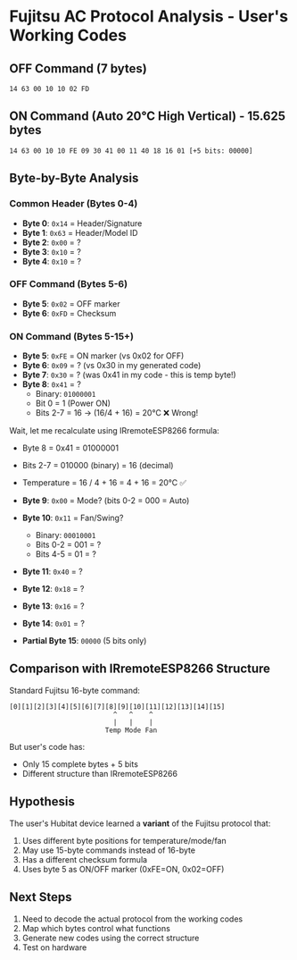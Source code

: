 # Fujitsu AC Protocol Analysis - User's Working Codes

## OFF Command (7 bytes)
```
14 63 00 10 10 02 FD
```

## ON Command (Auto 20°C High Vertical) - 15.625 bytes
```
14 63 00 10 10 FE 09 30 41 00 11 40 18 16 01 [+5 bits: 00000]
```

## Byte-by-Byte Analysis

### Common Header (Bytes 0-4)
- **Byte 0**: `0x14` = Header/Signature
- **Byte 1**: `0x63` = Header/Model ID
- **Byte 2**: `0x00` = ?
- **Byte 3**: `0x10` = ?
- **Byte 4**: `0x10` = ?

### OFF Command (Bytes 5-6)
- **Byte 5**: `0x02` = OFF marker
- **Byte 6**: `0xFD` = Checksum

### ON Command (Bytes 5-15+)
- **Byte 5**: `0xFE` = ON marker (vs 0x02 for OFF)
- **Byte 6**: `0x09` = ? (vs 0x30 in my generated code)
- **Byte 7**: `0x30` = ? (was 0x41 in my code - this is temp byte!)
- **Byte 8**: `0x41` = ?
  - Binary: `01000001`
  - Bit 0 = 1 (Power ON)
  - Bits 2-7 = 16 → (16/4 + 16) = 20°C ❌ Wrong!

Wait, let me recalculate using IRremoteESP8266 formula:
- Byte 8 = 0x41 = 01000001
- Bits 2-7 = 010000 (binary) = 16 (decimal)
- Temperature = 16 / 4 + 16 = 4 + 16 = 20°C ✅

- **Byte 9**: `0x00` = Mode? (bits 0-2 = 000 = Auto)
- **Byte 10**: `0x11` = Fan/Swing?
  - Binary: `00010001`
  - Bits 0-2 = 001 = ?
  - Bits 4-5 = 01 = ?
- **Byte 11**: `0x40` = ?
- **Byte 12**: `0x18` = ?
- **Byte 13**: `0x16` = ?
- **Byte 14**: `0x01` = ?
- **Partial Byte 15**: `00000` (5 bits only)

## Comparison with IRremoteESP8266 Structure

Standard Fujitsu 16-byte command:
```
[0][1][2][3][4][5][6][7][8][9][10][11][12][13][14][15]
                          ^   ^    ^
                          |   |    |
                        Temp Mode Fan
```

But user's code has:
- Only 15 complete bytes + 5 bits
- Different structure than IRremoteESP8266

## Hypothesis

The user's Hubitat device learned a **variant** of the Fujitsu protocol that:
1. Uses different byte positions for temperature/mode/fan
2. May use 15-byte commands instead of 16-byte
3. Has a different checksum formula
4. Uses byte 5 as ON/OFF marker (0xFE=ON, 0x02=OFF)

## Next Steps

1. Need to decode the actual protocol from the working codes
2. Map which bytes control what functions
3. Generate new codes using the correct structure
4. Test on hardware
